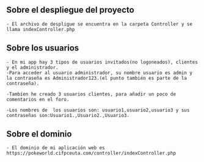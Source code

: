 ## Sobre el despliegue del proyecto
    - El archivo de despligue se encuentra en la carpeta Controller y se llama indexController.php

## Sobre los usuarios
    - En mi app hay 3 tipos de usuarios invitados(no logoneados), clientes y el administrador.
    -Para acceder al usuario administrador, su nombre usuario es admin y la contraseña es Administrador123.(el punto también es parte de la contraseña).

    -Tambíen he creado 3 usuarios clientes, para añadir un poco de comentarios en el foro.

    -Los nombres de  los usuarios son: usuario1,usuario2,usuario3 y sus contraseñas son:Usuario1.,Usuario2.,Usuario3.

## Sobre el dominio
    - El dominio de mi aplicación web es https://pokeworld.cifpceuta.com/controller/indexController.php

